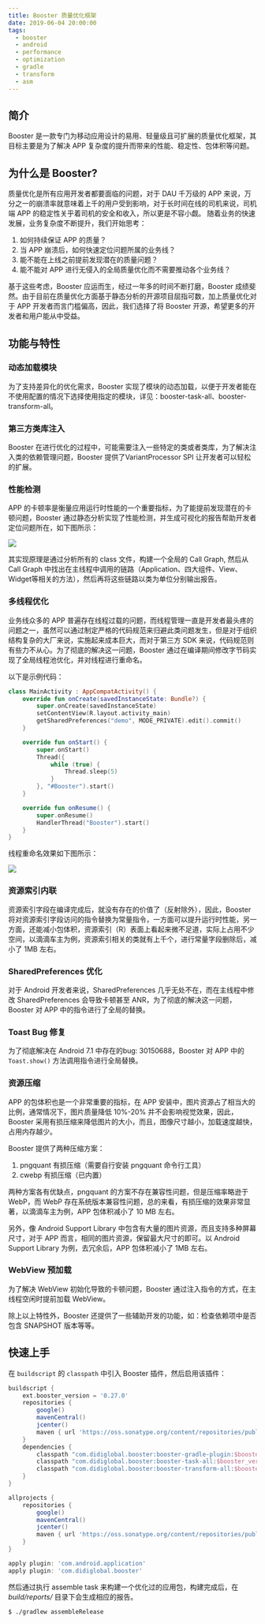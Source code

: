 ```yaml
---
title: Booster 质量优化框架
date: 2019-06-04 20:00:00
tags:
  - booster
  - android
  - performance
  - optimization
  - gradle
  - transform
  - asm
---
```


## 简介

Booster 是一款专门为移动应用设计的易用、轻量级且可扩展的质量优化框架，其目标主要是为了解决 APP 复杂度的提升而带来的性能、稳定性、包体积等问题。

## 为什么是 Booster?

质量优化是所有应用开发者都要面临的问题，对于 DAU 千万级的 APP 来说，万分之一的崩溃率就意味着上千的用户受到影响，对于长时间在线的司机来说，司机端 APP 的稳定性关乎着司机的安全和收入，所以更是不容小觑。
随着业务的快速发展，业务复杂度不断提升，我们开始思考：

1. 如何持续保证 APP 的质量？
1. 当 APP 崩溃后，如何快速定位问题所属的业务线？
1. 能不能在上线之前提前发现潜在的质量问题？
1. 能不能对 APP 进行无侵入的全局质量优化而不需要推动各个业务线？

基于这些考虑，Booster 应运而生，经过一年多的时间不断打磨，Booster 成绩斐然。由于目前在质量优化方面基于静态分析的开源项目屈指可数，加上质量优化对于 APP 开发者而言门槛偏高，因此，我们选择了将 Booster 开源，希望更多的开发者和用户能从中受益。

## 功能与特性

### 动态加载模块

为了支持差异化的优化需求，Booster 实现了模块的动态加载，以便于开发者能在不使用配置的情况下选择使用指定的模块，详见：booster-task-all、booster-transform-all。

### 第三方类库注入

Booster 在进行优化的过程中，可能需要注入一些特定的类或者类库，为了解决注入类的依赖管理问题，Booster 提供了VariantProcessor SPI 让开发者可以轻松的扩展。

### 性能检测

APP 的卡顿率是衡量应用运行时性能的一个重要指标，为了能提前发现潜在的卡顿问题，Booster 通过静态分析实现了性能检测，并生成可视化的报告帮助开发者定位问题所在，如下图所示：

![](https://github.com/didi/booster/blob/master/assets/com.didiglobal.booster.demo.MainActivity.dot.png?raw=true)

其实现原理是通过分析所有的 class 文件，构建一个全局的 Call Graph, 然后从 Call Graph 中找出在主线程中调用的链路（Application、四大组件、View、Widget等相关的方法），然后再将这些链路以类为单位分别输出报告。

### 多线程优化

业务线众多的 APP 普遍存在线程过载的问题，而线程管理一直是开发者最头疼的问题之一，虽然可以通过制定严格的代码规范来归避此类问题发生，但是对于组织结构复杂的大厂来说，实施起来成本巨大，而对于第三方 SDK 来说，代码规范则有些力不从心。为了彻底的解决这一问题，Booster 通过在编译期间修改字节码实现了全局线程池优化，并对线程进行重命名。

以下是示例代码：

```kotlin
class MainActivity : AppCompatActivity() {
    override fun onCreate(savedInstanceState: Bundle?) {
        super.onCreate(savedInstanceState)
        setContentView(R.layout.activity_main)
        getSharedPreferences("demo", MODE_PRIVATE).edit().commit()
    }

    override fun onStart() {
        super.onStart()
        Thread({
            while (true) {
                Thread.sleep(5)
            }
        }, "#Booster").start()
    }

    override fun onResume() {
        super.onResume()
        HandlerThread("Booster").start()
    }
}
```

线程重命名效果如下图所示：

![](https://github.com/didi/booster/blob/master/assets/screenshot-booster-transform-thread.png?raw=true)

### 资源索引内联

资源索引字段在编译完成后，就没有存在的价值了（反射除外），因此，Booster 将对资源索引字段访问的指令替换为常量指令，一方面可以提升运行时性能，另一方面，还能减小包体积，资源索引（R）表面上看起来微不足道，实际上占用不少空间，以滴滴车主为例，资源索引相关的类就有上千个，进行常量字段删除后，减小了 1MB 左右。

### SharedPreferences 优化

对于 Android 开发者来说，SharedPreferences 几乎无处不在，而在主线程中修改 SharedPreferences 会导致卡顿甚至 ANR，为了彻底的解决这一问题，Booster 对 APP 中的指令进行了全局的替换。

### Toast Bug 修复

为了彻底解决在 Android 7.1 中存在的bug: 30150688，Booster 对 APP 中的 `Toast.show()` 方法调用指令进行全局替换。

### 资源压缩

APP 的包体积也是一个非常重要的指标，在 APP 安装中，图片资源占了相当大的比例，通常情况下，图片质量降低 10%-20% 并不会影响视觉效果，因此，Booster 采用有损压缩来降低图片的大小，而且，图像尺寸越小，加载速度越快，占用内存越少。

Booster 提供了两种压缩方案：

1. pngquant 有损压缩（需要自行安装 pngquant 命令行工具）
1. cwebp 有损压缩（已内置）

两种方案各有优缺点，pngquant 的方案不存在兼容性问题，但是压缩率略逊于 WebP，而 WebP 存在系统版本兼容性问题，总的来看，有损压缩的效果非常显著，以滴滴车主为例，APP 包体积减小了 10 MB 左右。

另外，像 Android Support Library 中包含有大量的图片资源，而且支持多种屏幕尺寸，对于 APP 而言，相同的图片资源，保留最大尺寸的即可。以 Android Support Library 为例，去冗余后，APP 包体积减小了 1MB 左右。

### WebView 预加载

为了解决 WebView  初始化导致的卡顿问题，Booster 通过注入指令的方式，在主线程空闲时提前加载 WebView。

除上以上特性外，Booster 还提供了一些辅助开发的功能，如：检查依赖项中是否包含 SNAPSHOT 版本等等。

## 快速上手

在 `buildscript` 的 `classpath` 中引入 Booster 插件，然后启用该插件：

```gradle
buildscript {
    ext.booster_version = '0.27.0'
    repositories {
        google()
        mavenCentral()
        jcenter()
        maven { url 'https://oss.sonatype.org/content/repositories/public' }
    }
    dependencies {
        classpath "com.didiglobal.booster:booster-gradle-plugin:$booster_version"
        classpath "com.didiglobal.booster:booster-task-all:$booster_version"
        classpath "com.didiglobal.booster:booster-transform-all:$booster_version"
    }
}

allprojects {
    repositories {
        google()
        mavenCentral()
        jcenter()
        maven { url 'https://oss.sonatype.org/content/repositories/public' }
    }
}

apply plugin: 'com.android.application'
apply plugin: 'com.didiglobal.booster'
```

然后通过执行 assemble task 来构建一个优化过的应用包，构建完成后，在 *build/reports/* 目录下会生成相应的报告。

```shell
$ ./gradlew assembleRelease
```

